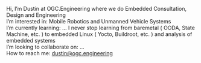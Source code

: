Hi, I’m Dustin at OGC.Engineering where we do Embedded Consultation, Design and Engineering<br>
I’m interested in: Mobile Robotics and Unmanned Vehicle Systems<br>
I’m currently learning: ... I never stop learning from baremetal ( OODA, State Machine, etc. ) to embedded Linux ( Yocto, Buildroot, etc. ) and analysis of embedded systems<br>
I’m looking to collaborate on: ...<br>
How to reach me: dustin@ogc.engineering<br>

